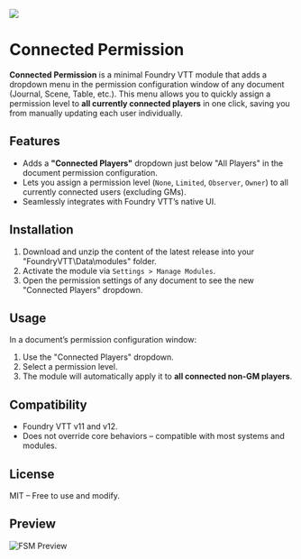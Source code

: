 ![](https://img.shields.io/badge/Foundry-v12-informational)
# Connected Permission

**Connected Permission** is a minimal Foundry VTT module that adds a dropdown menu in the permission configuration window of any document (Journal, Scene, Table, etc.). This menu allows you to quickly assign a permission level to **all currently connected players** in one click, saving you from manually updating each user individually.

## Features

- Adds a **"Connected Players"** dropdown just below "All Players" in the document permission configuration.
- Lets you assign a permission level (`None`, `Limited`, `Observer`, `Owner`) to all currently connected users (excluding GMs).
- Seamlessly integrates with Foundry VTT’s native UI.

## Installation

1. Download and unzip the content of the latest release into your "FoundryVTT\Data\modules" folder.
2. Activate the module via `Settings > Manage Modules`.
3. Open the permission settings of any document to see the new "Connected Players" dropdown.

## Usage

In a document’s permission configuration window:
1. Use the "Connected Players" dropdown.
2. Select a permission level.
3. The module will automatically apply it to **all connected non-GM players**.

## Compatibility

- Foundry VTT v11 and v12.
- Does not override core behaviors – compatible with most systems and modules.

## License

MIT – Free to use and modify.

## Preview

![FSM Preview](Documentation~/preview.png)
